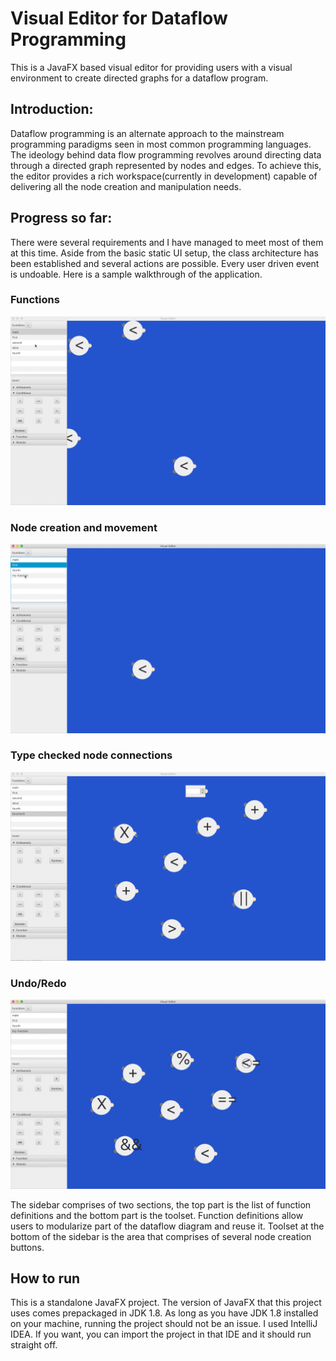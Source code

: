 # Visual Editor for Dataflow Programming

This is a JavaFX based visual editor for providing users with a visual environment to
create directed graphs for a dataflow program.

## Introduction:

Dataflow programming is an alternate approach to the mainstream programming paradigms 
seen in most common programming languages. The ideology behind data flow programming 
revolves around directing data through a directed graph represented by nodes and edges.
To achieve this, the editor provides a rich workspace(currently in development) 
capable of delivering all the node creation and manipulation needs. 

## Progress so far:

 There were several requirements and I have managed to meet most of them at this time. 
 Aside from the basic static UI setup, the class architecture has been established and
 several actions are possible. Every user driven event is undoable. Here is a sample 
 walkthrough of the application.
 
 ### Functions
 ![Functions](preview/preview-milestone-2-functions.gif "Functions")
 
 ### Node creation and movement
 ![Node creation and movement](preview/preview-milestone-2-node-create-n-move.gif "Node creation and movement")
 
 ### Type checked node connections
  ![Node connections](preview/node-connections-milestone-2.gif "Node connections")
 
 ### Undo/Redo
 ![Undo](preview/preview-milestone-2-undo.gif "Undo")
 
 The sidebar comprises of two sections, the top part is the list of function definitions
 and the bottom part is the toolset. Function definitions allow users to modularize 
 part of the dataflow diagram and reuse it. Toolset at the bottom of the sidebar is 
 the area that comprises of several node creation buttons.
 
 ## How to run
 
 This is a standalone JavaFX project. The version of JavaFX that this project uses
 comes prepackaged in JDK 1.8. As long as you have JDK 1.8 installed on your machine, 
 running the project should not be an issue. I used IntelliJ IDEA. If you want, 
 you can import the project in that IDE and it should run straight off.